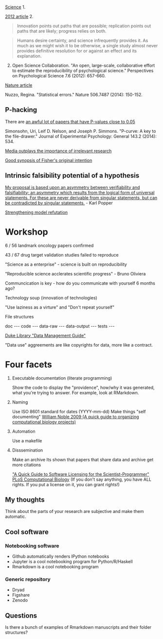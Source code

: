 [Science](http://www.sciencemag.org/content/349/6251/aac4716) 1.

[2012 article](http://pps.sagepub.com/content/7/6/657.short) 2.

> Innovation points out paths that are possible; replication points out paths that are likely; progress relies on both. 

> Humans desire certainty, and science infrequently provides it. As much as we might wish it to be otherwise, a single study almost never provides definitive resolution for or against an effect and its explanation.

2. Open Science Collaboration. "An open, large-scale, collaborative effort to estimate the reproducibility of psychological science." Perspectives on Psychological Science 7.6 (2012): 657-660.

[Nature article](http://www.nature.com/news/scientific-method-statistical-errors-1.14700)

Nuzzo, Regina. "Statistical errors." Nature 506.7487 (2014): 150-152.


## P-hacking

There are [an awful lot of papers that have P-values close to 0.05](http://dx.doi.org/10.1037/a0033242)

Simonsohn, Uri, Leif D. Nelson, and Joseph P. Simmons. "P-curve: A key to the file-drawer." Journal of Experimental Psychology: General 143.2 (2014): 534.

[Media outplays the importance of irrelevant research](http://io9.com/i-fooled-millions-into-thinking-chocolate-helps-weight-1707251800?commerce_insets_disclosure=on&utm_expid=66866090-48.Ej9760cOTJCPS_Bq4mjoww.2)

[Good synopsis of Fisher's original intention](http://www.pnas.org/content/112/37/E5114.full)

## Intrinsic falsibility potential of a hypothesis

[My proposal is based upon an asymmetry between verifiability and falsifiability; an asymmetry which results from the logical form of universal statements. For these are never derivable from singular statements, but can be contradicted by singular statements.](https://en.wikipedia.org/wiki/Falsifiability) - Karl Popper

[Strengthening model refutation](http://journals.plos.org/plosone/article?id=10.1371/journal.pone.0138212)

# Workshop

6 / 56 landmark oncology papers confirmed

43 / 67 drug target validation studies failed to reproduce

"Science as a enterprise" - science is built on reproducibility

"Reproducible science acclerates scientific progress" - Bruno Oliviera

Communcication is key - how do you communicate with yourself 6 months ago?

Technology soup (innovation of technologies)

"Use laziness as a virture" and "Don't repeat yourself"


File structures

doc ---
code ---
data-raw ---
data-output ---
tests ---


[Duke Library "Data Management Guide"](http://library.duke.edu/data/guides/data-management)

"Data use" aggreements are like copyrights for data, more like a contract.


# Four facets

1. Executable documentation (literate programming)

	Show the code to display the "providence", how/why it was generated, what you're trying to answer. 
	For example, look at RMarkdown.

2. Naming

	Use ISO 8601 standard for dates (YYYY-mm-dd)
	Make things "self documenting"
	[William Noble 2009 (A quick guide to organizing computational biology projects)](http://journals.plos.org/ploscompbiol/article?id=10.1371/journal.pcbi.1000424)

3. Automation

	Use a makefile

4. Disssemination

	Make an archive
	Its shown that papers that share data and archive get more citations

	["A Quick Guide to Software Licensing for the Scientist-Programmer" PLoS Computational Biology](http://journals.plos.org/ploscompbiol/article?id=10.1371/journal.pcbi.1002598) (If you don't say anything, you have ALL rights. If you put a license on it, you can grant rights!)

## My thoughts

Think about the parts of your research are subjective and make them automatic.

## Cool software


### Notebooking software

- Github automatically renders IPython notebooks
- Jupyter is a cool notebooking program for Python/R/Haskell
- Rmarkdown is a cool notebooking program

### Generic repository 

- Dryad
- Figshare
- Zenodo

## Questions

Is there a bunch of examples of Rmarkdown manuscripts and their folder structures?
